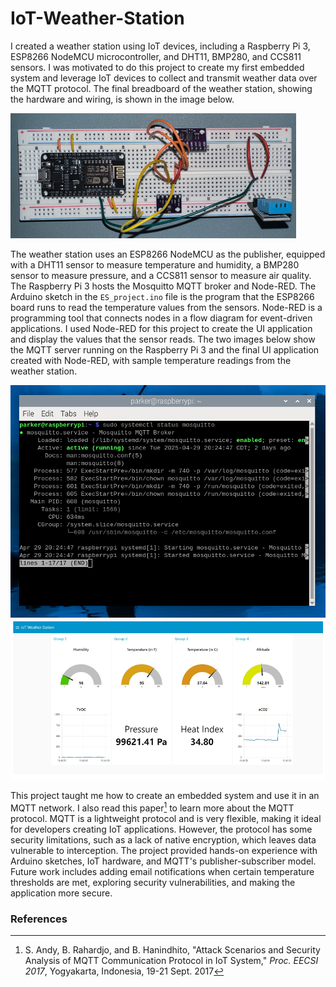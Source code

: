# IoT-Weather-Station
I created a weather station using IoT devices, including a Raspberry Pi 3, ESP8266 NodeMCU microcontroller, and DHT11, BMP280, and CCS811 sensors. I was motivated to do this project to create my first embedded system and leverage IoT devices to collect and transmit weather data over the MQTT protocol. The final breadboard of the weather station, showing the hardware and wiring, is shown in the image below.

![alt text](https://github.com/pmoore2/IoT-Weather-Station/blob/main/images/Picture1.png "Breadboard")

The weather station uses an ESP8266 NodeMCU as the publisher, equipped with a DHT11 sensor to measure temperature and humidity, a BMP280 sensor to measure pressure, and a CCS811 sensor to measure air quality. The Raspberry Pi 3 hosts the Mosquitto MQTT broker and Node-RED. The Arduino sketch in the `ES_project.ino` file is the program that the ESP8266 board runs to read the temperature values from the sensors. Node-RED is a programming tool that connects nodes in a flow diagram for event-driven applications. I used Node-RED for this project to create the UI application and display the values that the sensor reads. The two images below show the MQTT server running on the Raspberry Pi 3 and the final UI application created with Node-RED, with sample temperature readings from the weather station.

![alt text](https://github.com/pmoore2/IoT-Weather-Station/blob/main/images/Picture3.png "MQTT Mosquitto Broker")
![alt text](https://github.com/pmoore2/IoT-Weather-Station/blob/main/images/Picture2.png "Node-RED UI Application")

This project taught me how to create an embedded system and use it in an MQTT network. I also read this paper[^1] to learn more about the MQTT protocol. MQTT is a lightweight protocol and is very flexible, making it ideal for developers creating IoT applications. However, the protocol has some security limitations, such as a lack of native encryption, which leaves data vulnerable to interception. The project provided hands-on experience with Arduino sketches, IoT hardware, and MQTT's publisher-subscriber model. Future work includes adding email notifications when certain temperature thresholds are met, exploring security vulnerabilities, and making the application more secure.

### References

[^1]: S. Andy, B. Rahardjo, and B. Hanindhito, "Attack Scenarios and Security Analysis of MQTT Communication Protocol in IoT System," *Proc. EECSI 2017*, Yogyakarta, Indonesia, 19-21 Sept. 2017